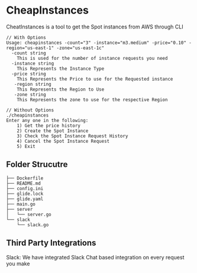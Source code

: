 # CheapInstances
CheatInstances is a tool to get the Spot instances from AWS through CLI

```
// With Options
Usage: cheapinstances -count="3" -instance="m3.medium" -price="0.10" -region="us-east-1" -zone="us-east-1c"
  -count string
    This is used for the number of instance requests you need
  -instance string
    This Represents the Instance Type
  -price string
    This Represents the Price to use for the Requested instance
   -region string
    This Represents the Region to Use
   -zone string
    This Represents the zone to use for the respective Region

// Without Options
./cheapinstances
Enter any one in the following:
	1) Get the price history
	2) Create the Spot Instance
	3) Check the Spot Instance Request History
	4) Cancel the Spot Instance Request
	5) Exit
```


## Folder Strucutre

```
├── Dockerfile
├── README.md
├── config.ini
├── glide.lock
├── glide.yaml
├── main.go
├── server
│   └── server.go
└── slack
    └── slack.go
```

## Third Party Integrations

Slack: We have integrated Slack Chat based integration on every request you make




